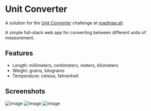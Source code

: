 # Unit Converter
A solution for the [Unit Converter](https://roadmap.sh/projects/unit-converter) challenge at [roadmap.sh](roadmap.sh)

A simple full-stack web app for converting between different units of measurement.

## Features
- Length: millimeters, centimeters, meters, kilometers
- Weight: grams, kilograms
- Temperature: celsius, fahrenheit

## Screenshots

![image](https://github.com/user-attachments/assets/e55e3c40-ad8d-4fa0-b766-b92141097498)
![image](https://github.com/user-attachments/assets/78d7c9c9-589b-4ae2-9c50-460cf3f6e45f)
![image](https://github.com/user-attachments/assets/59c5a220-6cd3-435d-a2b7-a03232616e2a)


